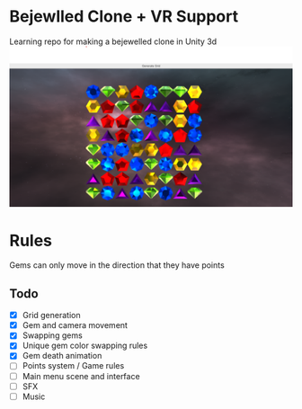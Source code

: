 # Bejewlled Clone + VR Support
Learning repo for making a bejewelled clone in Unity 3d
![Screenshot](screenshot.png)

# Rules
Gems can only move in the direction that they have points

## Todo
- [x] Grid generation 
- [x] Gem and camera movement
- [x] Swapping gems
- [x] Unique gem color swapping rules
- [x] Gem death animation
- [ ] Points system / Game rules
- [ ] Main menu scene and interface
- [ ] SFX
- [ ] Music

